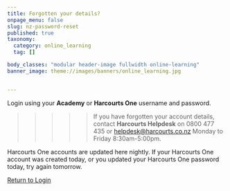 ```yaml
---
title: Forgotten your details?
onpage_menu: false
slug: nz-password-reset
published: true
taxonomy:
  category: online_learning
  tag: []

body_classes: "modular header-image fullwidth online-learning"
banner_image: theme://images/banners/online_learning.jpg


---
```


Login using your **Academy** or **Harcourts One** username and password.

>>>>> If you have forgotten your account details, contact **Harcourts Helpdesk** on 0800 477 435 or [helpdesk@harcourts.co.nz](mailto:helpdesk@harcourts.co.nz) Monday to Friday 8:30am-5:00pm.

Harcourts One accounts are updated here nightly. If your Harcourts One account was created today, or you updated your Harcourts One password today, try again tomorrow.

<i class="fa fa-chevron-left"></i> [Return to Login](https://www.academyrealestatetraining.com/nz/moodle/login/index.php)

